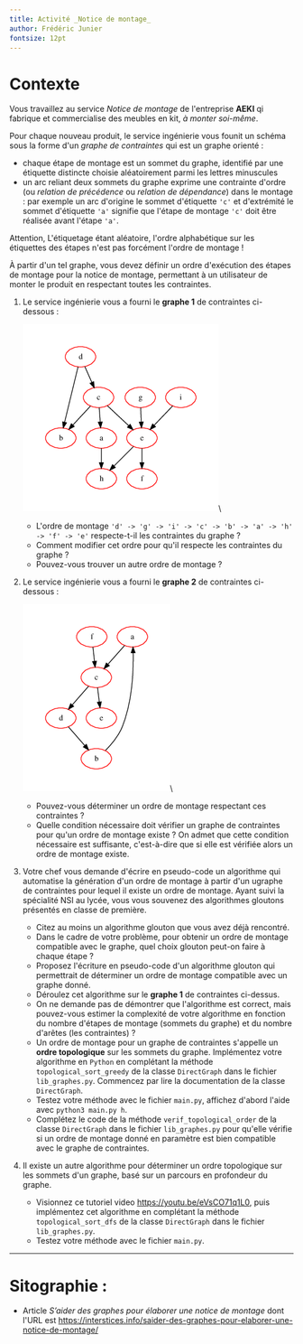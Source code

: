 ```yaml
---
title: Activité _Notice de montage_
author: Frédéric Junier
fontsize: 12pt
---
```



# Contexte


Vous travaillez au service _Notice de montage_ de l'entreprise  __AEKI__ qi fabrique et commercialise des meubles en kit, _à monter soi-même_.

Pour chaque nouveau produit, le service ingénierie vous founit un schéma sous la forme d'un _graphe de contraintes_ qui est un graphe orienté :

*  chaque étape de montage  est un sommet du graphe, identifié par une étiquette distincte choisie aléatoirement  parmi les  lettres minuscules 
*  un arc reliant deux sommets du graphe exprime une contrainte d'ordre (ou _relation de précédence_ ou _relation de dépendance_) dans le montage  : 
par exemple un arc d'origine  le sommet d'étiquette `'c'` et d'extrémité le sommet d'étiquette  `'a'`  signifie que  l'étape de montage `'c'` doit être réalisée avant l'étape `'a'`.

Attention, L'étiquetage étant aléatoire, l'ordre alphabétique sur les étiquettes des étapes n'est pas forcément l'ordre de montage !

À partir d'un tel graphe, vous devez définir un ordre d'exécution des étapes de montage pour la notice de montage, permettant à un utilisateur de monter le produit en respectant toutes les contraintes.


1. Le service ingénierie vous a fourni le __graphe 1__ de contraintes ci-dessous :

    ![premier graphe](images/directgraph1.png)\

   * L'ordre de montage   `'d' -> 'g' -> 'i' -> 'c' -> 'b' -> 'a' -> 'h' -> 'f' -> 'e'` respecte-t-il les contraintes du graphe ?
   * Comment modifier cet ordre pour qu'il respecte les contraintes du graphe ?
   * Pouvez-vous trouver un autre ordre de montage ?


2. Le service ingénierie vous a fourni le __graphe 2__ de contraintes ci-dessous :

    ![premier graphe](images/directgraph2.png)\


    * Pouvez-vous déterminer un ordre de montage respectant ces contraintes ?
    * Quelle condition nécessaire doit vérifier un graphe de contraintes pour qu'un ordre de montage existe ? On admet que cette condition nécessaire est suffisante, 
    c'est-à-dire que si elle est vérifiée alors un ordre de montage existe.

3. Votre chef vous demande d'écrire en pseudo-code  un algorithme qui automatise la génération d'un ordre de montage à partir d'un ugraphe de contraintes pour lequel il existe un ordre de montage.
Ayant suivi la spécialité NSI au lycée, vous vous souvenez des algorithmes gloutons présentés en classe de première.

   * Citez au moins un algorithme glouton que vous avez déjà rencontré.
   * Dans le cadre de votre problème, pour obtenir un ordre de montage compatible avec le graphe, quel choix  glouton peut-on faire à chaque étape ?
   * Proposez l'écriture en pseudo-code d'un algorithme glouton qui permettrait de déterminer un ordre de montage compatible avec un graphe donné.
   * Déroulez cet algorithme sur le __graphe 1__ de contraintes ci-dessus.
   * On ne demande pas de démontrer que l'algorithme est correct, mais pouvez-vous estimer la complexité de votre algorithme en fonction du nombre d'étapes de montage (sommets du graphe) et du nombre d'arêtes (les contraintes) ?
   * Un ordre de montage pour un graphe de contraintes s'appelle un __ordre topologique__ sur les sommets du graphe. Implémentez votre algorithme en `Python` en complétant la méthode `topological_sort_greedy` de la classe `DirectGraph` dans le  fichier `lib_graphes.py`. Commencez par lire la documentation de la classe `DirectGraph`.
   * Testez votre méthode avec le fichier `main.py`, affichez d'abord l'aide avec `python3 main.py h`.
   * Complétez le code de la  méthode `verif_topological_order`  de la classe `DirectGraph` dans le  fichier `lib_graphes.py` pour qu'elle vérifie si un ordre de montage donné en paramètre est bien compatible avec le graphe de contraintes.


4. Il existe un autre algorithme pour déterminer un ordre topologique sur les sommets d'un graphe, basé sur un parcours en profondeur du graphe. 
   
   * Visionnez ce tutoriel video <https://youtu.be/eVsCO71q1L0>, puis implémentez cet algorithme en complétant la méthode `topological_sort_dfs` de la classe `DirectGraph` dans le  fichier `lib_graphes.py`.
   * Testez votre méthode avec le fichier `main.py`. 



-----------------------------


# Sitographie :

* Article _S’aider des graphes pour élaborer une notice de montage_   dont l'URL est   <https://interstices.info/saider-des-graphes-pour-elaborer-une-notice-de-montage/>
